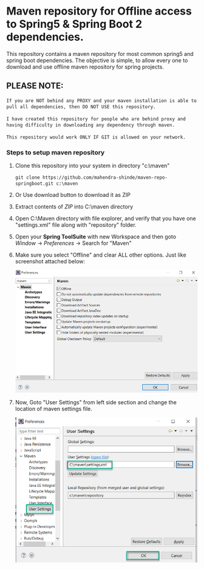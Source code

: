 # Maven repository for Offline access to Spring5 & Spring Boot 2 dependencies.

This repository contains a maven repository for most common spring5 and spring boot dependencies. The objective is simple, to allow every one to download and use offline maven repository for spring projects.

## PLEASE NOTE: 
    
    If you are NOT behind any PROXY and your maven installation is able to pull all dependencies, then DO NOT USE this repository.

    I have created this repository for people who are behind proxy and having difficulty in downloading any dependency through maven.

    This repository would work ONLY IF GIT is allowed on your network.

### Steps to setup maven repository

1.  Clone this repository into your system in directory "c:\maven"

        git clone https://github.com/mahendra-shinde/maven-repo-springboot.git c:\maven

2.  Or Use download button to download it as ZIP
3.  Extract contents of _ZIP_ into C:\maven directory
4.  Open C:\Maven directory with file explorer, and verify that you have one "settings.xml" file along with "repository" folder.
5.  Open your **Spring ToolSuite** with new Workspace and then goto _Window_ -> _Preferences_ -> Search for "Maven"

6.  Make sure you select "Offline" and clear ALL other options. Just like screenshot attached below:

    ![alt text](images/maven-settings.png "Maven Settings")

7.   Now, Goto "User Settings" from left side section and change the location of maven settings file.

      ![alt text](images/maven-settings2.png "Maven Settings")  
